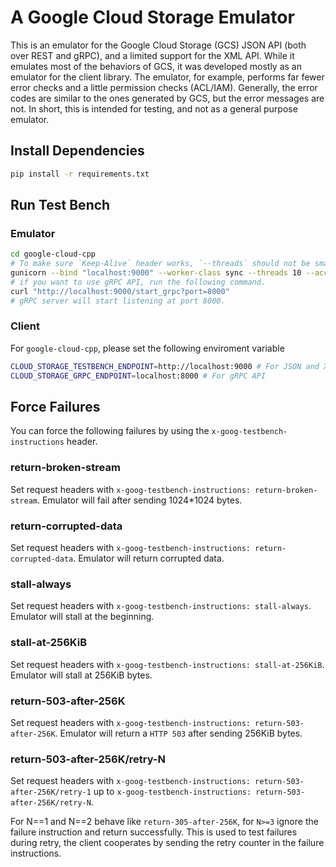 # A Google Cloud Storage Emulator

This is an emulator for the Google Cloud Storage (GCS) JSON API (both over
REST and gRPC), and a limited support for the XML API. While it emulates most of
the behaviors of GCS, it was developed mostly as an emulator for the client
library. The emulator, for example, performs far fewer error checks and a little
permission checks (ACL/IAM). Generally, the error codes are similar to the ones generated
by GCS, but the error messages are not. In short, this is intended for testing,
and not as a general purpose emulator.

## Install Dependencies

```bash
pip install -r requirements.txt
```

## Run Test Bench

### Emulator

```bash
cd google-cloud-cpp
# To make sure `Keep-Alive` header works, `--threads` should not be smaller than 2.
gunicorn --bind "localhost:9000" --worker-class sync --threads 10 --access-logfile - --chdir ./google/cloud/storage/emulator "emulator:run()"
# if you want to use gRPC API, run the following command.
curl "http://localhost:9000/start_grpc?port=8000"
# gRPC server will start listening at port 8000.
```

### Client

For `google-cloud-cpp`, please set the following enviroment variable

```bash
CLOUD_STORAGE_TESTBENCH_ENDPOINT=http://localhost:9000 # For JSON and XML API
CLOUD_STORAGE_GRPC_ENDPOINT=localhost:8000 # For gRPC API
```

## Force Failures

You can force the following failures by using the `x-goog-testbench-instructions` header.

### return-broken-stream

Set request headers with `x-goog-testbench-instructions: return-broken-stream`.
Emulator will fail after sending 1024*1024 bytes.

### return-corrupted-data

Set request headers with `x-goog-testbench-instructions: return-corrupted-data`.
Emulator will return corrupted data.

### stall-always

Set request headers with `x-goog-testbench-instructions: stall-always`.
Emulator will stall at the beginning.

### stall-at-256KiB

Set request headers with `x-goog-testbench-instructions: stall-at-256KiB`.
Emulator will stall at 256KiB bytes.

### return-503-after-256K

Set request headers with `x-goog-testbench-instructions: return-503-after-256K`.
Emulator will return a `HTTP 503` after sending 256KiB bytes.

### return-503-after-256K/retry-N

Set request headers with `x-goog-testbench-instructions: return-503-after-256K/retry-1` up to `x-goog-testbench-instructions: return-503-after-256K/retry-N`.

For N==1 and N==2 behave like `return-305-after-256K`, for `N>=3` ignore the
failure instruction and return successfully. This is used to test failures during
retry, the client cooperates by sending the retry counter in the failure
instructions.
